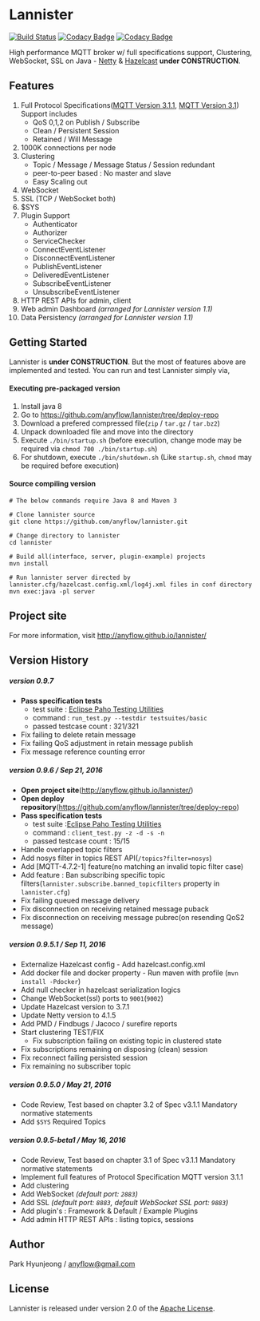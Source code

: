 # Lannister

[![Build Status](https://travis-ci.org/anyflow/lannister.svg?branch=master)](https://travis-ci.org/anyflow/lannister) [![Codacy Badge](https://api.codacy.com/project/badge/Grade/8d72feca76504d89a9846beecbbbc34b)](https://www.codacy.com/app/anyflow/lannister?utm_source=github.com&amp;utm_medium=referral&amp;utm_content=anyflow/lannister&amp;utm_campaign=Badge_Grade) [![Codacy Badge](https://api.codacy.com/project/badge/Coverage/8d72feca76504d89a9846beecbbbc34b)](https://www.codacy.com/app/anyflow/lannister?utm_source=github.com&amp;utm_medium=referral&amp;utm_content=anyflow/lannister&amp;utm_campaign=Badge_Coverage)

High performance MQTT broker w/ full specifications support, Clustering, WebSocket, SSL on Java - [Netty](https://github.com/netty/netty) & [Hazelcast](https://github.com/hazelcast/hazelcast) **under CONSTRUCTION**.

## Features
1. Full Protocol Specifications([MQTT Version 3.1.1](http://docs.oasis-open.org/mqtt/mqtt/v3.1.1/os/mqtt-v3.1.1-os.html), [MQTT Version 3.1](http://public.dhe.ibm.com/software/dw/webservices/ws-mqtt/mqtt-v3r1.html)) Support includes
   * QoS 0,1,2 on Publish / Subscribe
   * Clean / Persistent Session
   * Retained / Will Message
2. 1000K connections per node
3. Clustering
   * Topic / Message / Message Status / Session redundant
   * peer-to-peer based : No master and slave
   * Easy Scaling out
4. WebSocket
5. SSL (TCP / WebSocket both)
6. $SYS
7. Plugin Support
   * Authenticator
   * Authorizer
   * ServiceChecker
   * ConnectEventListener
   * DisconnectEventListener
   * PublishEventListener
   * DeliveredEventListener
   * SubscribeEventListener
   * UnsubscribeEventListener
8. HTTP REST APIs for admin, client
9. Web admin Dashboard _(arranged for Lannister version 1.1)_
10. Data Persistency _(arranged for Lannister version 1.1)_

## Getting Started
Lannister is **under CONSTRUCTION**. But the most of features above are implemented and tested. You can run and test Lannister simply via,

#### Executing pre-packaged version
1. Install java 8
2. Go to https://github.com/anyflow/lannister/tree/deploy-repo
3. Download a prefered compressed file(`zip` / `tar.gz` / `tar.bz2`)
4. Unpack downloaded file and move into the directory
5. Execute `./bin/startup.sh` (before execution, change mode may be required via `chmod 700 ./bin/startup.sh`)
6. For shutdown, execute `./bin/shutdown.sh` (Like `startup.sh`, `chmod` may be required before execution)

#### Source compiling version

```{r, engine='bash', count_lines}
# The below commands require Java 8 and Maven 3

# Clone lannister source
git clone https://github.com/anyflow/lannister.git

# Change directory to lannister
cd lannister

# Build all(interface, server, plugin-example) projects
mvn install

# Run lannister server directed by lannister.cfg/hazelcast.config.xml/log4j.xml files in conf directory
mvn exec:java -pl server
```

## Project site
For more information, visit http://anyflow.github.io/lannister/

## Version History
##### version 0.9.7
- **Pass specification tests**  
  * test suite : [Eclipse Paho Testing Utilities](https://github.com/eclipse/paho.mqtt.testing)
  * command : `run_test.py --testdir testsuites/basic`
  * passed testcase count : 321/321
- Fix failing to delete retain message
- Fix failing QoS adjustment in retain message publish
- Fix message reference counting error

##### version 0.9.6 / Sep 21, 2016
- **Open project site**(http://anyflow.github.io/lannister/)
- **Open deploy repository**(https://github.com/anyflow/lannister/tree/deploy-repo)
- **Pass specification tests**
  * test suite :[Eclipse Paho Testing Utilities](https://github.com/eclipse/paho.mqtt.testing)
  * command : `client_test.py -z -d -s -n`
  * passed testcase count : 15/15
- Handle overlapped topic filters
- Add nosys filter in topics REST API(`/topics?filter=nosys`)
- Add [MQTT-4.7.2-1] feature(no matching an invalid topic filter case)
- Add feature : Ban subscribing specific topic filters(`lannister.subscribe.banned_topicfilters` property in `lannister.cfg`) 
- Fix failing queued message delivery
- Fix disconnection on receiving retained message puback
- Fix disconnection on receiving message pubrec(on resending QoS2 message)

##### version 0.9.5.1 / Sep 11, 2016
- Externalize Hazelcast config - Add hazelcast.config.xml
- Add docker file and docker property - Run maven with profile (`mvn install -Pdocker`)
- Add null checker in hazelcast serialization logics
- Change WebSocket(ssl) ports to `9001`(`9002`)
- Update Hazelcast version to 3.7.1
- Update Netty version to 4.1.5
- Add PMD / Findbugs / Jacoco / surefire reports
- Start clustering TEST/FIX
  * Fix subscription failing on existing topic in clustered state
- Fix subscriptions remaining on disposing (clean) session
- Fix reconnect failing persisted session  
- Fix remaining no subscriber topic

##### version 0.9.5.0 / May 21, 2016
- Code Review, Test based on chapter 3.2 of Spec v3.1.1 Mandatory normative statements
- Add `$SYS` Required Topics

##### version 0.9.5-beta1 / May 16, 2016
- Code Review, Test based on chapter 3.1 of Spec v3.1.1 Mandatory normative statements
- Implement full features of Protocol Specification MQTT version 3.1.1
- Add clustering
- Add WebSocket _(default port: `2883`)_
- Add SSL _(default port: `8883`, default WebSocket SSL port: `9883`)_
- Add plugin's : Framework & Default / Example Plugins
- Add admin HTTP REST APIs : listing topics, sessions

## Author
Park Hyunjeong / <anyflow@gmail.com>

## License
Lannister is released under version 2.0 of the [Apache License](http://www.apache.org/licenses/LICENSE-2.0).